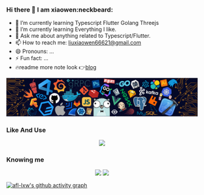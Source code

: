 ### Hi there 👋 I am xiaowen:neckbeard:
- 🌱 I’m currently learning Typescript Flutter Golang Threejs
- 🌱 I’m currently learning Everything I like.
- 💬 Ask me about anything related to Typescript/Flutter.
- 📫 How to reach me: liuxiaowen66621@gmail.com
- 😄 Pronouns: ...
- ⚡ Fun fact: ...
- :fire:readme more note look :point_right:[blog](toplus.vip)

![](./src/header_.png)

### Like And Use
  <div align="center">
    <a href="https://skillicons.dev">
      <img src="https://skillicons.dev/icons?i=go,ts,js,python,nodejs,flutter,dart,tailwind,react,vite,mysql,git,vue,linux,docker,figma,gitlab,nestjs,neovim, nuxtjs,webpack&theme=dark&perline=10" />
    </a>
  </div>
  

### Knowing me


<div align="center" >
  <img height="160px" src="https://github-readme-stats.vercel.app/api/top-langs/?username=afl-lxw&layout=compact&langs_count=8&theme=transparent&card_width=320" />
  <img height="160px" src="https://github-readme-stats.vercel.app/api?username=afl-lxw&theme=transparent&card_width=320" />
</div>

[![afl-lxw's github activity graph](https://github-readme-activity-graph.vercel.app/graph?username=afl-lxw&theme=react-dark)](https://github.com/ashutosh00710/github-readme-activity-graph)

<!--
<iframe style="border-radius:12px" src="https://open.spotify.com/embed/track/3vefdW0Zsk57Qn0qxXeVCI?utm_source=generator" width="100%" height="152" frameBorder="0" allowfullscreen="" allow="autoplay; clipboard-write; encrypted-media; fullscreen; picture-in-picture" loading="lazy"></iframe>
-->

<!--<div align="center"> <img src="https://github-readme-streak-stats.herokuapp.com/?user=afl-lxw" /> </div>-->

<!-- [![spotify-github-profile](https://spotify-github-profile.vercel.app/api/view?uid=liuxiaowen&cover_image=true&theme=default)](https://spotify-github-profile.vercel.app/api/view?uid=liuxiaowen&redirect=true)-->


